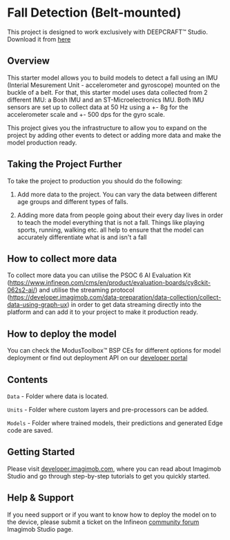 ﻿# Fall Detection (Belt-mounted)

This project is designed to work exclusively with DEEPCRAFT™ Studio. Download it from [here](https://softwaretools.infineon.com/assets/com.ifx.tb.tool.deepcraftstudio)

## Overview

This starter model allows you to build models to detect a fall using an IMU (Interial Mesurement Unit - accelerometer and gyroscope) mounted on the buckle of a belt.
For that, this starter model uses data collected from 2 different IMU: a Bosh IMU and an ST-Microelectronics IMU. Both IMU sensors are set up to collect data at 50 Hz using a +- 8g for the accelerometer scale and +- 500 dps for the gyro scale. 

This project gives you the infrastructure to allow you to expand on the project by adding other events to detect or adding more data and make the model production ready. 

## Taking the Project Further

To take the project to production you should do the following:

1. Add more data to the project. You can vary the data between different age groups and different types of falls.

2. Adding more data from people going about their every day lives in order to teach the model everything that is not a fall. Things like playing sports, running, walking etc. all help to ensure that the model can accurately differentiate what is and isn't a fall

## How to collect more data

To collect more data you can utilise the PSOC 6 AI Evaluation Kit (https://www.infineon.com/cms/en/product/evaluation-boards/cy8ckit-062s2-ai/) and utilise the streaming protocol (https://developer.imagimob.com/data-preparation/data-collection/collect-data-using-graph-ux) in order to get data streaming directly into the platform and can add it to your project to make it production ready. 

## How to deploy the model

You can check the ModusToolbox™ BSP CEs for different options for model deployment or find out deployment API on our [developer portal](https://developer.imagimob.com/deployment)

## Contents

`Data`  - Folder where data is located.

`Units`  - Folder where custom layers and pre-processors can be added.

`Models` - Folder where trained models, their predictions and generated Edge code are saved.

## Getting Started

Please visit [developer.imagimob.com](https://developer.imagimob.com), where you can read about Imagimob Studio and go through step-by-step tutorials to get you quickly started.

## Help & Support

If you need support or if you want to know how to deploy the model on to the device, please submit a ticket on the Infineon [community forum ](https://community.infineon.com/t5/Imagimob/bd-p/Imagimob/page/1) Imagimob Studio page.